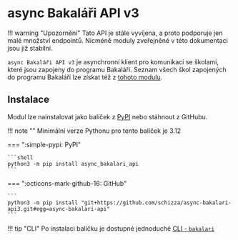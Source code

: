 # async Bakaláři API v3

!!! warning "Upozornění"
    Tato API je stále vyvíjena, a proto podporuje jen malé množství endpointů. Nicméně moduly zveřejněné v této dokumentaci jsou již stabilní.

`async Bakaláři API v3` je asynchronní klient pro komunikaci se školami, které jsou zapojeny do programu Bakaláři.
Seznam všech škol zapojených do programu Bakaláři lze získat též z [tohoto modulu](bakalari/seznam_skol.md).

## Instalace

Modul lze nainstalovat jako balíček z [PyPI](https://PyPi.org) nebo stáhnout z GitHubu.

!!! note ""
    Minimální verze Pythonu pro tento balíček je 3.12

=== ":simple-pypi: PyPI"

    ```shell
    python3 -m pip install async_bakalari_api
    ```

=== ":octicons-mark-github-16: GitHub"

    ```
    python3 -m pip install "git+https://github.com/schizza/async-bakalari-api3.git#egg=async-bakalari-api"
    ```
!!! tip "CLI"
    Po instalaci balíčku je dostupné jednoduché [CLI - `bakalari`](./cli/index.md)
